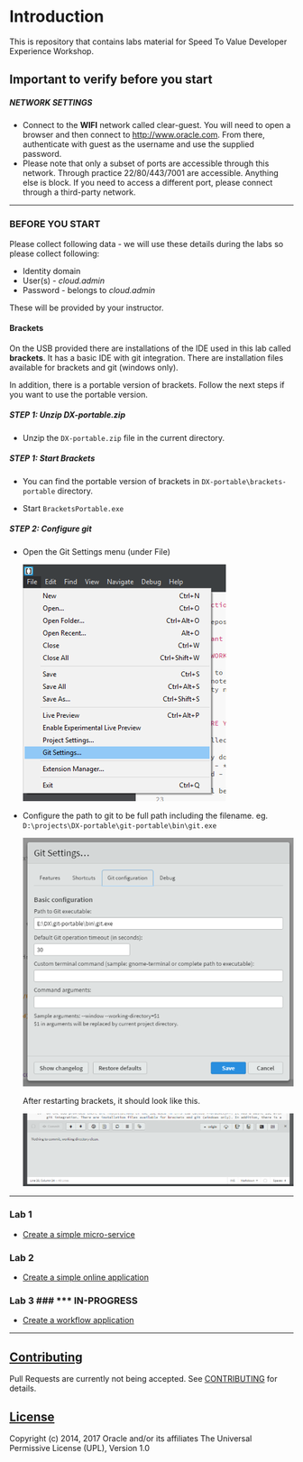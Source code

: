 # Introduction #

This is repository that contains labs material for Speed To Value Developer Experience Workshop.

## Important to verify before you start ##

##### NETWORK SETTINGS

+ Connect to the **WIFI** network called clear-guest. You will need to open a browser and then connect to http://www.oracle.com. From there, authenticate with guest as the username and use the supplied password.
+ Please note that only a subset of ports are accessible through this network. Through practice 22/80/443/7001 are accessible. Anything else is block. If you need to access a different port, please connect through a third-party network.

----

### BEFORE YOU START

Please collect following data - we will use these details during the labs so please collect following:

+ Identity domain
+ User(s) - *cloud.admin*
+ Password - belongs to *cloud.admin* 

These will be provided by your instructor.

#### Brackets ####

On the USB provided there are installations of the IDE used in this lab called **brackets**. It has a basic IDE with git integration. There are installation files available for brackets and git (windows only).

In addition, there is a portable version of brackets. Follow the next steps if you want to use the portable version.

##### **STEP 1:** Unzip DX-portable.zip

- Unzip the `DX-portable.zip` file in the current directory.

##### **STEP 1:** Start Brackets

- You can find the portable version of brackets in `DX-portable\brackets-portable` directory.

- Start `BracketsPortable.exe`

##### **STEP 2:** Configure git

- Open the Git Settings menu (under File)

    ![](common/images/brackets-install-001.png)

- Configure the path to git to be full path including the filename.
    eg. `D:\projects\DX-portable\git-portable\bin\git.exe`

    ![](common/images/brackets-install-002.png)

    After restarting brackets, it should look like this.
    
    ![](common/images/brackets-install-003.png)

----
### Lab 1 ###
+ [Create a simple micro-service](cloud-native-devops/README.md)

### Lab 2 ###
+ [Create a simple online application](stack/README.md)

### Lab 3 ### *** IN-PROGRESS
+ [Create a workflow application](pcs/README.md)


---

## [Contributing](CONTRIBUTING.md)
Pull Requests are currently not being accepted. See [CONTRIBUTING](CONTRIBUTING.md) for details.

## [License](LICENSE.md)
Copyright (c) 2014, 2017 Oracle and/or its affiliates
The Universal Permissive License (UPL), Version 1.0
